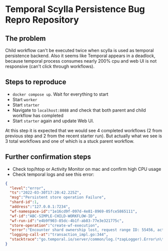 # Temporal Scylla Persistence Bug Repro Repository

## The problem
Child workflow can't be executed twice when scylla is used 
as temporal persistence backend. Also it seems like Temporal appears in a deadlock, 
because temporal process consumes nearly 200% cpu and web UI is not responsive (can't click through workflows).

## Steps to reproduce
* `docker compose up`. Wait for everything to start
* Start `worker`
* Start `starter`
* Navigate to `localhost:8088` and check that both parent and child workflow has completed
* Start `starter` again and update Web UI.

At this step it is expected that we would see 4 completed workflows 
(2 from previous step and 2 from the recent starter run). 
But actually what we see is 3 total workflows and one of which is a stuck parent workflow.

## Further confirmation steps

* Check top/htop or Activity Monitor on mac and confirm high CPU usage
* Check temporal logs and see this error:
```json
{
  "level":"error",
  "ts":"2022-03-30T17:20:42.225Z",
  "msg":"Persistent store operation Failure",
  "shard-id":1,
  "address":"127.0.0.1:7234",
  "wf-namespace-id":"1e16cd9f-097d-4e81-8969-05fce5865111",
  "wf-id":"ABC-SIMPLE-CHILD-WORKFLOW-ID",
  "wf-run-id":"e4b9f903-85dc-4b1f-ab83-77e3e321775c",
  "store-operation":"create-wf-execution",
  "error":"Encounter shard ownership lost, request range ID: 55456, actual range ID: 0",
  "logging-call-at":"transaction_impl.go:344",
  "stacktrace":"go.temporal.io/server/common/log.(*zapLogger).Error\n\t/temporal/common/log/zap_logger.go:142\ngo.temporal.io/server/service/history/workflow.createWorkflowExecutionWithRetry\n\t/temporal/service/history/workflow/transaction_impl.go:344\ngo.temporal.io/server/service/history/workflow.(*ContextImpl).CreateWorkflowExecution\n\t/temporal/service/history/workflow/context.go:343\ngo.temporal.io/server/service/history.(*historyEngineImpl).StartWorkflowExecution\n\t/temporal/service/history/historyEngine.go:580\ngo.temporal.io/server/service/history.(*Handler).StartWorkflowExecution\n\t/temporal/service/history/handler.go:527\ngo.temporal.io/server/api/historyservice/v1._HistoryService_StartWorkflowExecution_Handler.func1\n\t/temporal/api/historyservice/v1/service.pb.go:931\ngo.temporal.io/server/common/rpc/interceptor.(*RateLimitInterceptor).Intercept\n\t/temporal/common/rpc/interceptor/rate_limit.go:84\ngoogle.golang.org/grpc.chainUnaryInterceptors.func1.1\n\t/go/pkg/mod/google.golang.org/grpc@v1.44.0/server.go:1116\ngo.temporal.io/server/common/rpc/interceptor.(*TelemetryInterceptor).Intercept\n\t/temporal/common/rpc/interceptor/telemetry.go:108\ngoogle.golang.org/grpc.chainUnaryInterceptors.func1.1\n\t/go/pkg/mod/google.golang.org/grpc@v1.44.0/server.go:1119\ngo.temporal.io/server/common/metrics.NewServerMetricsTrailerPropagatorInterceptor.func1\n\t/temporal/common/metrics/grpc.go:113\ngoogle.golang.org/grpc.chainUnaryInterceptors.func1.1\n\t/go/pkg/mod/google.golang.org/grpc@v1.44.0/server.go:1119\ngo.temporal.io/server/common/metrics.NewServerMetricsContextInjectorInterceptor.func1\n\t/temporal/common/metrics/grpc.go:66\ngoogle.golang.org/grpc.chainUnaryInterceptors.func1.1\n\t/go/pkg/mod/google.golang.org/grpc@v1.44.0/server.go:1119\ngo.temporal.io/server/common/rpc.ServiceErrorInterceptor\n\t/temporal/common/rpc/grpc.go:131\ngoogle.golang.org/grpc.chainUnaryInterceptors.func1.1\n\t/go/pkg/mod/google.golang.org/grpc@v1.44.0/server.go:1119\ngoogle.golang.org/grpc.chainUnaryInterceptors.func1\n\t/go/pkg/mod/google.golang.org/grpc@v1.44.0/server.go:1121\ngo.temporal.io/server/api/historyservice/v1._HistoryService_StartWorkflowExecution_Handler\n\t/temporal/api/historyservice/v1/service.pb.go:933\ngoogle.golang.org/grpc.(*Server).processUnaryRPC\n\t/go/pkg/mod/google.golang.org/grpc@v1.44.0/server.go:1282\ngoogle.golang.org/grpc.(*Server).handleStream\n\t/go/pkg/mod/google.golang.org/grpc@v1.44.0/server.go:1616\ngoogle.golang.org/grpc.(*Server).serveStreams.func1.2\n\t/go/pkg/mod/google.golang.org/grpc@v1.44.0/server.go:921"
}
```
